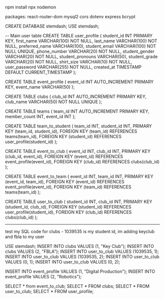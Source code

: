 npm install
npx nodemon


packages:
react-router-dom
mysql2 
cors
dotenv
express
bcrypt

CREATE DATABASE stemdash;
USE stemdash;

-- Main user table
CREATE TABLE user_profile (
  student_id INT PRIMARY KEY,
  first_name VARCHAR(100) NOT NULL,
  last_name VARCHAR(100) NOT NULL,
  preferred_name VARCHAR(100),
  student_email VARCHAR(100) NOT NULL UNIQUE,
  phone_number VARCHAR(20) NOT NULL,
  student_gender VARCHAR(20) NOT NULL,
  student_pronouns VARCHAR(50),
  student_grade VARCHAR(20) NOT NULL,
  shirt_size VARCHAR(10) NOT NULL,
  user_password VARCHAR(255) NOT NULL,
  created_at TIMESTAMP DEFAULT CURRENT_TIMESTAMP
);

CREATE TABLE event_profile (
  event_id INT AUTO_INCREMENT PRIMARY KEY,
  event_name VARCHAR(50)
);

CREATE TABLE clubs (
  club_id INT AUTO_INCREMENT PRIMARY KEY,   
  club_name VARCHAR(50) NOT NULL UNIQUE
);

CREATE TABLE teams (
  team_id INT AUTO_INCREMENT PRIMARY KEY,
  member_count INT,
  event_id INT
);

CREATE TABLE team_to_student (
  team_id INT,
  student_id INT,
  PRIMARY KEY (team_id, student_id),
  FOREIGN KEY (team_id) REFERENCES teams(team_id),
  FOREIGN KEY (student_id) REFERENCES user_profile(student_id)
);

CREATE TABLE event_to_club (
  event_id INT,
  club_id INT,
  PRIMARY KEY (club_id, event_id),
  FOREIGN KEY (event_id) REFERENCES event_profile(event_id),
  FOREIGN KEY (club_id) REFERENCES clubs(club_id)
);

CREATE TABLE event_to_team (
  event_id INT,
  team_id INT,
  PRIMARY KEY (event_id, team_id),
  FOREIGN KEY (event_id) REFERENCES event_profile(event_id),
  FOREIGN KEY (team_id) REFERENCES teams(team_id)
);

CREATE TABLE user_to_club (
  student_id INT,
  club_id INT,
  PRIMARY KEY (student_id, club_id),
  FOREIGN KEY (student_id) REFERENCES user_profile(student_id),
  FOREIGN KEY (club_id) REFERENCES clubs(club_id) 
);

---------------------------------

test my SQL code for clubs - 1039535 is my student id, im adding keyclub and fbla to my user

USE stemdash;
INSERT INTO clubs VALUES (1, "Key Club");
INSERT INTO clubs VALUES (2, "FBLA");
INSERT INTO user_to_club VALUES (1039535, 1);
INSERT INTO user_to_club VALUES (1039535, 2);
INSERT INTO user_to_club VALUES (0, 1);
INSERT INTO user_to_club VALUES (0, 2);


INSERT INTO event_profile VALUES (1, "Digital Production");
INSERT INTO event_profile VALUES (2, "Robotics");

SELECT * from event_to_club;
SELECT * FROM clubs;
SELECT * FROM user_to_club;
SELECT * FROM user_profile;             

 